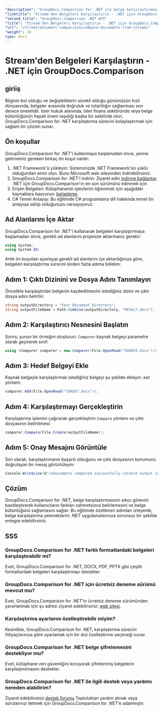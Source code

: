 ```yaml
---
"description": "GroupDocs.Comparison for .NET ile belge karşılaştırmasını kolaylaştırın. Belgeleri zahmetsizce karşılaştırın ve dosyalar arasında doğruluğu garantileyin."
"linktitle": "Stream'den Belgeleri Karşılaştırın - .NET için GroupDocs.Comparison"
"second_title": "GroupDocs.Comparison .NET API"
"title": "Stream'den Belgeleri Karşılaştırın - .NET için GroupDocs.Comparison"
"url": "/tr/net/document-comparison/compare-documents-from-stream/"
"weight": 16
type: docs
---
```

# Stream'den Belgeleri Karşılaştırın - .NET için GroupDocs.Comparison

## giriiş
Bilginin bol olduğu ve değişikliklerin sürekli olduğu günümüzün hızlı dünyasında, belgeler arasında doğruluk ve tutarlılığın sağlanması son derece önemlidir. İster hukuk alanında, ister finans sektöründe veya belge bütünlüğünün hayati önem taşıdığı başka bir sektörde olun, GroupDocs.Comparison for .NET karşılaştırma sürecini kolaylaştırmak için sağlam bir çözüm sunar.
## Ön koşullar
GroupDocs.Comparison for .NET'i kullanmaya başlamadan önce, yerine getirmeniz gereken birkaç ön koşul vardır:
1. .NET Framework'ü yükleyin: Sisteminizde .NET Framework'ün yüklü olduğundan emin olun. Bunu Microsoft web sitesinden indirebilirsiniz.
2. GroupDocs.Comparison for .NET'i indirin: Ziyaret edin [indirme bağlantısı](https://releases.groupdocs.com/comparison/net/) .NET için GroupDocs.Comparison'ın en son sürümünü edinmek için.
3. Erişim Belgeleri: Kütüphanenin işlevlerini öğrenmek için aşağıdaki kaynaklara başvurun: [belgeleme](https://tutorials.groupdocs.com/comparison/net/).
4. C# Temel Anlayışı: Bu eğitimde C# programlama dili hakkında temel bir anlayışa sahip olduğunuzu varsayıyoruz.

## Ad Alanlarını İçe Aktar
GroupDocs.Comparison for .NET'i kullanarak belgeleri karşılaştırmaya başlamadan önce, gerekli ad alanlarını projenize aktarmanız gerekir:
```csharp
using System;
using System.IO;
```
Artık ön koşulları ayarlayıp gerekli ad alanlarını içe aktardığınıza göre, belgeleri karşılaştırma sürecini birden fazla adıma bölelim:
## Adım 1: Çıktı Dizinini ve Dosya Adını Tanımlayın
Öncelikle karşılaştırılan belgenin kaydedilmesini istediğiniz dizini ve çıktı dosya adını belirtin:
```csharp
string outputDirectory = "Your Document Directory";
string outputFileName = Path.Combine(outputDirectory, "RESULT.docx");
```
## Adım 2: Karşılaştırıcı Nesnesini Başlatın
Sonra, şunun bir örneğini oluşturun: `Comparer` kaynak belgeyi parametre olarak geçirerek sınıf:
```csharp
using (Comparer comparer = new Comparer(File.OpenRead("SOURCE.docx")))
```
## Adım 3: Hedef Belgeyi Ekle
Kaynak belgeyle karşılaştırmak istediğiniz belgeyi şu şekilde ekleyin: `Add` yöntem:
```csharp
comparer.Add(File.OpenRead("TARGET.docx"));
```
## Adım 4: Karşılaştırmayı Gerçekleştirin
Karşılaştırma işlemini çağırarak gerçekleştirin `Compare` yöntem ve çıktı dosyasının belirtilmesi:
```csharp
comparer.Compare(File.Create(outputFileName));
```
## Adım 5: Onay Mesajını Görüntüle
Son olarak, karşılaştırmanın başarılı olduğunu ve çıktı dosyasının konumunu doğrulayan bir mesaj görüntüleyin:
```csharp
Console.WriteLine($"\nDocuments compared successfully.\nCheck output in {outputDirectory}.");
```

## Çözüm
GroupDocs.Comparison for .NET, belge karşılaştırmasının sıkıcı görevini basitleştirerek kullanıcıların farkları zahmetsizce belirlemesini ve belge bütünlüğünü sağlamasını sağlar. Bu eğitimde özetlenen adımları izleyerek, belge karşılaştırma yeteneklerini .NET uygulamalarınıza sorunsuz bir şekilde entegre edebilirsiniz.
## SSS
### GroupDocs.Comparison for .NET farklı formatlardaki belgeleri karşılaştırabilir mi?
Evet, GroupDocs.Comparison for .NET, DOCX, PDF, PPTX gibi çeşitli formatlardaki belgeleri karşılaştırmayı destekler.
### GroupDocs.Comparison for .NET için ücretsiz deneme sürümü mevcut mu?
Evet, GroupDocs.Comparison for .NET'in ücretsiz deneme sürümünden yararlanmak için şu adresi ziyaret edebilirsiniz: [web sitesi](https://releases.groupdocs.com/).
### Karşılaştırma ayarlarını özelleştirebilir miyim?
Kesinlikle, GroupDocs.Comparison for .NET, karşılaştırma sürecini ihtiyaçlarınıza göre uyarlamak için bir dizi özelleştirme seçeneği sunar.
### GroupDocs.Comparison for .NET belge şifrelemesini destekliyor mu?
Evet, kütüphane veri güvenliğini koruyarak şifrelenmiş belgelerin karşılaştırılmasını destekler.
### GroupDocs.Comparison for .NET ile ilgili destek veya yardımı nereden alabilirim?
Ziyaret edebilirsiniz [destek forumu](https://forum.groupdocs.com/c/comparison/12) Topluluktan yardım almak veya sorularınızı iletmek için GroupDocs.Comparison for .NET'e adanmıştır.